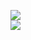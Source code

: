 [![](https://img.shields.io/badge/Made%20With-Github%20Spray-lightgrey.svg?style=for-the-badge&logo=github)](https://github.com/Annihil/github-spray#2725)  
[![](https://i.imgur.com/2DrTn0Z.gif)](https://github.com/Annihil/github-spray)